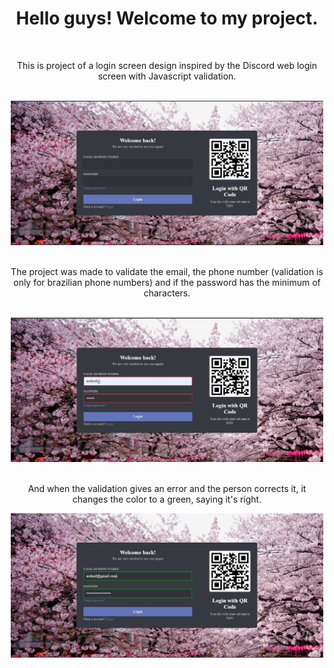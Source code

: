 <h1 align = "center"> Hello guys! Welcome to my project. </h1>
<br>
<p align = "center"> This is project of a login screen design inspired by the Discord web login screen with Javascript validation. </p>
<br>
<div align="center">
<img src="public/image/screenshot-login-screen.jpg" width = "500px">
</div>
<br>
<p align = "center">The project was made to validate the email, the phone number (validation is only for brazilian phone numbers) and if the password has the minimum of characters.</p>
<br>
<div align="center">
<img src="public/image/screenshot-login-screen-error.jpg" width = "500px">
</div>
<br>
<p align = "center">And when the validation gives an error and the person corrects it, it changes the color to a green, saying it's right.</>
<br>
<div align="center">
<img src="public/image/screenshot-login-screen-allright.jpg" width = "500px">
</div>

